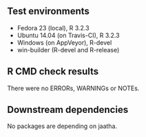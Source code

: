 ## Test environments
* Fedora 23 (local), R 3.2.3
* Ubuntu 14.04 (on Travis-CI), R 3.2.3
* Windows (on AppVeyor), R-devel
* win-builder (R-devel and R-release)

## R CMD check results
There were no ERRORs, WARNINGs or NOTEs.

## Downstream dependencies
No packages are depending on jaatha.